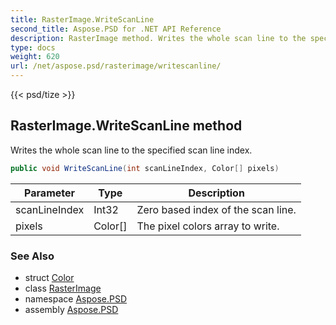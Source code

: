 ```yaml
---
title: RasterImage.WriteScanLine
second_title: Aspose.PSD for .NET API Reference
description: RasterImage method. Writes the whole scan line to the specified scan line index
type: docs
weight: 620
url: /net/aspose.psd/rasterimage/writescanline/
---
```

{{< psd/tize >}}
## RasterImage.WriteScanLine method

Writes the whole scan line to the specified scan line index.

```csharp
public void WriteScanLine(int scanLineIndex, Color[] pixels)
```

| Parameter | Type | Description |
| --- | --- | --- |
| scanLineIndex | Int32 | Zero based index of the scan line. |
| pixels | Color[] | The pixel colors array to write. |

### See Also

* struct [Color](../../color/)
* class [RasterImage](../)
* namespace [Aspose.PSD](../../../aspose.psd/)
* assembly [Aspose.PSD](../../../)


